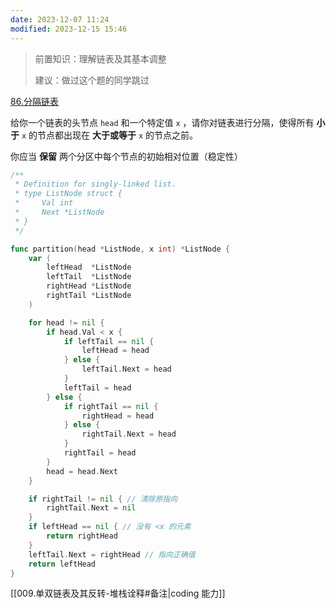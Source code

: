 ```yaml
---
date: 2023-12-07 11:24
modified: 2023-12-15 15:46
---
```

>前置知识：理解链表及其基本调整
>
>建议：做过这个题的同学跳过

[86.分隔链表](https://leetcode.cn/problems/partition-list/)

给你一个链表的头节点 `head` 和一个特定值 `x` ，请你对链表进行分隔，使得所有 **小于** `x` 的节点都出现在 **大于或等于** `x` 的节点之前。

你应当 **保留** 两个分区中每个节点的初始相对位置（稳定性）

```go
/**
 * Definition for singly-linked list.
 * type ListNode struct {
 *     Val int
 *     Next *ListNode
 * }
 */

func partition(head *ListNode, x int) *ListNode {
	var (
		leftHead  *ListNode
		leftTail  *ListNode
		rightHead *ListNode
		rightTail *ListNode
	)

	for head != nil {
		if head.Val < x {
			if leftTail == nil {
				leftHead = head
			} else {
				leftTail.Next = head
			}
			leftTail = head
		} else {
			if rightTail == nil {
				rightHead = head
			} else {
				rightTail.Next = head
			}
			rightTail = head
		}
		head = head.Next
	}

	if rightTail != nil { // 清除原指向
		rightTail.Next = nil
	}
	if leftHead == nil { // 没有 <x 的元素
		return rightHead
	}
	leftTail.Next = rightHead // 指向正确值
	return leftHead
}
```

[[009.单双链表及其反转-堆栈诠释#备注|coding 能力]]
